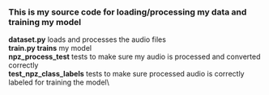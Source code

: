 ### This is my source code for loading/processing my data and training my model

**dataset.py** loads and processes the audio files\
**train.py trains** my model\
**npz_process_test** tests to make sure my audio is processed and converted correctly\
**test_npz_class_labels** tests to make sure processed audio is correctly labeled for training the model\
